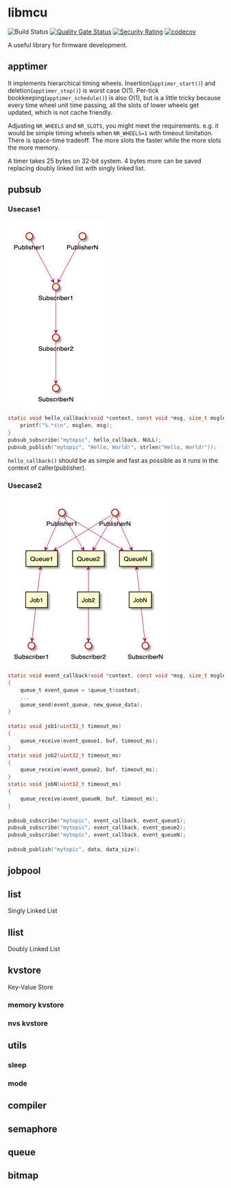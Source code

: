 # libmcu
![Build Status](https://github.com/onkwon/libmcu/workflows/build/badge.svg)
[![Quality Gate Status](https://sonarcloud.io/api/project_badges/measure?project=onkwon_libmcu&metric=alert_status)](https://sonarcloud.io/dashboard?id=onkwon_libmcu)
[![Security Rating](https://sonarcloud.io/api/project_badges/measure?project=onkwon_libmcu&metric=security_rating)](https://sonarcloud.io/dashboard?id=onkwon_libmcu)
[![codecov](https://codecov.io/gh/onkwon/libmcu/branch/master/graph/badge.svg?token=KBLNIEKUF4)](https://codecov.io/gh/onkwon/libmcu)

A useful library for firmware development.

## apptimer
It implements hierarchical timing wheels. Insertion(`apptimer_start()`) and
deletion(`apptimer_stop()`) is worst case O(1). Per-tick
bookkeeping(`apptimer_schedule()`) is also O(1), but is a little tricky because
every time wheel unit time passing, all the slots of lower wheels get updated,
which is not cache friendly.

Adjusting `NR_WHEELS` and `NR_SLOTS`, you might meet the requirements. e.g. it
would be simple timing wheels when `NR_WHEELS=1` with timeout limitation. There
is space-time tradeoff. The more slots the faster while the more slots the more
memory.

A timer takes 25 bytes on 32-bit system. 4 bytes more can be saved replacing
doubly linked list with singly linked list.

## pubsub
### Usecase1
![pubsub simple usecase](docs/images/pubsub_simple.png)

```c
static void hello_callback(void *context, const void *msg, size_t msglen) {
	printf("%.*s\n", msglen, msg);
}
pubsub_subscribe("mytopic", hello_callback, NULL);
pubsub_publish("mytopic", "Hello, World!", strlen("Hello, World!"));
```

`hello_callback()` should be as simple and fast as possible as it runs in the
context of caller(publisher).

### Usecase2
![pubsub usecase](docs/images/pubsub_queue.png)

```c
static void event_callback(void *context, const void *msg, size_t msglen)
{
	queue_t event_queue = (queue_t)context;
	...
	queue_send(event_queue, new_queue_data);
}

static void job1(uint32_t timeout_ms)
{
	queue_receive(event_queue1, buf, timeout_ms);
}
static void job2(uint32_t timeout_ms)
{
	queue_receive(event_queue2, buf, timeout_ms);
}
static void jobN(uint32_t timeout_ms)
{
	queue_receive(event_queueN, buf, timeout_ms);
}

pubsub_subscribe("mytopic", event_callback, event_queue1);
pubsub_subscribe("mytopic", event_callback, event_queue2);
pubsub_subscribe("mytopic", event_callback, event_queueN);

pubsub_publish("mytopic", data, data_size);
```

## jobpool
## list
Singly Linked List
## llist
Doubly Linked List
## kvstore
Key-Value Store
### memory kvstore
### nvs kvstore
## utils
### sleep
### mode
## compiler
## semaphore
## queue
## bitmap
